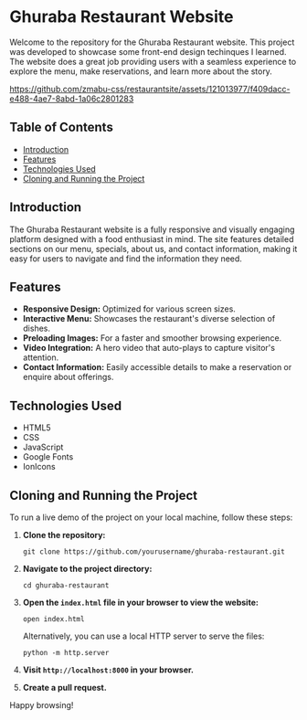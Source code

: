 # Ghuraba Restaurant Website

Welcome to the repository for the Ghuraba Restaurant website. This project was developed to showcase some front-end design techinques I learned. The website does a great job providing users with a seamless experience to explore the menu, make reservations, and learn more about the story.

https://github.com/zmabu-css/restaurantsite/assets/121013977/f409dacc-e488-4ae7-8abd-1a06c2801283

## Table of Contents
- [Introduction](#introduction)
- [Features](#features)
- [Technologies Used](#technologies-used)
- [Cloning and Running the Project](#cloning-and-running-the-project)

## Introduction
The Ghuraba Restaurant website is a fully responsive and visually engaging platform designed with a food enthusiast in mind. The site features detailed sections on our menu, specials, about us, and contact information, making it easy for users to navigate and find the information they need.

## Features
- **Responsive Design:** Optimized for various screen sizes.
- **Interactive Menu:** Showcases the restaurant's diverse selection of dishes.
- **Preloading Images:** For a faster and smoother browsing experience.
- **Video Integration:** A hero video that auto-plays to capture visitor's attention.
- **Contact Information:** Easily accessible details to make a reservation or enquire about offerings.

## Technologies Used
- HTML5
- CSS
- JavaScript
- Google Fonts
- IonIcons

## Cloning and Running the Project
To run a live demo of the project on your local machine, follow these steps:

1. **Clone the repository:**
   ```
   git clone https://github.com/yourusername/ghuraba-restaurant.git
   ```

2. **Navigate to the project directory:**
   ```
   cd ghuraba-restaurant
   ```

3. **Open the `index.html` file in your browser to view the website:**
   ```
   open index.html
   ```

   Alternatively, you can use a local HTTP server to serve the files:
   ```
   python -m http.server
   ```

4. **Visit `http://localhost:8000` in your browser.**

5. **Create a pull request.**

Happy browsing!

